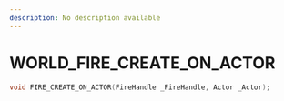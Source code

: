```yaml
---
description: No description available 
---
```


# WORLD\_FIRE_CREATE_ON_ACTOR

```cpp
void FIRE_CREATE_ON_ACTOR(FireHandle _FireHandle, Actor _Actor);
```